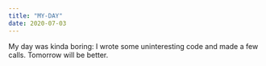 ```yaml
---
title: "MY-DAY"
date: 2020-07-03
---
```


My day was kinda boring: I wrote some uninteresting code and made a few calls. Tomorrow will be better.
